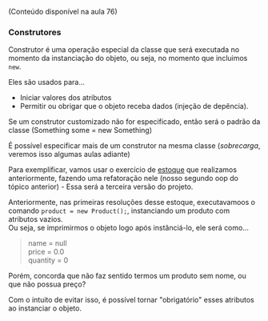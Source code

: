 (Conteúdo disponível na aula 76)

### Construtores
Construtor é uma operação especial da classe que será executada no momento da instanciação do objeto, ou seja, no momento que incluimos `new`.  

Eles são usados para...  
- Iniciar valores dos atributos
- Permitir ou obrigar que o objeto receba dados (injeção de depência).  

Se um construtor customizado não for especificado, então será o padrão da classe (Something some = new Something)  

É possível especificar mais de um construtor na mesma classe (_sobrecarga_, veremos isso algumas aulas adiante)

Para exemplificar, vamos usar o exercício de [estoque](https://github.com/biaProjects/java-couse-udemy/tree/master/2%20-%20Object-Oriented%20Programming%20-%20Part1/a%20-%20Introduction%20to%20OOP/b%20-%20Project%202%20-%20Stock) que realizamos anteriormente, fazendo uma refatoração nele (nosso segundo oop do tópico anterior) - Essa será a terceira versão do projeto.  

Anteriormente, nas primeiras resoluções desse estoque, executavamoos o comando `product = new Product();`, instanciando um produto com atributos vazios.  
Ou seja, se imprimirmos o objeto logo após instânciá-lo, ele será como...  
> name = null  
> price = 0.0  
> quantity = 0  

Porém, concorda que não faz sentido termos um produto sem nome, ou que não possua preço?  

Com o intuito de evitar isso, é possível tornar "obrigatório" esses atributos ao instanciar o objeto.  

